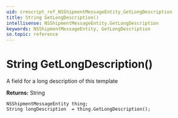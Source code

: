 ```yaml
---
uid: crmscript_ref_NSShipmentMessageEntity_GetLongDescription
title: String GetLongDescription()
intellisense: NSShipmentMessageEntity.GetLongDescription
keywords: NSShipmentMessageEntity, GetLongDescription
so.topic: reference
---
```


# String GetLongDescription()

A field for a long description of this template

**Returns:** String

```crmscript
NSShipmentMessageEntity thing;
String longDescription  = thing.GetLongDescription();
```

